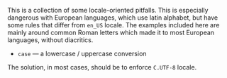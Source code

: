 This is a collection of some locale-oriented pitfalls. This is especially
dangerous with European languages, which use latin alphabet, but have some rules
that differ from `en_US` locale. The examples included here are mainly around
common Roman letters which made it to most European languages, without
diacritics.

* `case` &mdash; a lowercase / uppercase conversion

The solution, in most cases, should be to enforce `C.UTF-8` locale.

